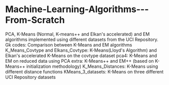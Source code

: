 # Machine-Learning-Algorithms---From-Scratch
PCA, K-Means (Normal, K-means++ and Elkan's accelerated) and EM algorithms implemented using different datasets from the UCI Repository.
Gk codes: Comparison between K-Means and EM algorithms
K_Means_Covtype and Elkans_Covtype: K-Means(Lloyd's Algorithm) and Elkan's accelerated K-Means on the covtype dataset
pca4: K-Means and EM on reduced data using PCA
extra: K-Means++ and EM++ (based on K-Means++ initialization methodology)
K_Means_Distances: K-Means using different distance functions
KMeans_3_datasets: K-Means on three different UCI Repository datasets


